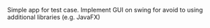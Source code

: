 Simple app for test case.
Implement GUI on swing for avoid to using additional libraries (e.g. JavaFX)